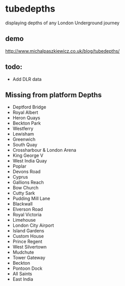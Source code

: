 # tubedepths
displaying depths of any London Underground journey

## demo
http://www.michalpaszkiewicz.co.uk/blog/tubedepths/

## todo:
- Add DLR data

Missing from platform Depths
---------------------------------
- Deptford Bridge
- Royal Albert
- Heron Quays
- Beckton Park
- Westferry
- Lewisham
- Greenwich
- South Quay
- Crossharbour & London Arena
- King George V
- West India Quay
- Poplar
- Devons Road
- Cyprus
- Gallions Reach
- Bow Church
- Cutty Sark
- Pudding Mill Lane
- Blackwall
- Elverson Road
- Royal Victoria
- Limehouse
- London City Airport
- Island Gardens
- Custom House
- Prince Regent
- West Silvertown
- Mudchute
- Tower Gateway
- Beckton
- Pontoon Dock
- All Saints
- East India
